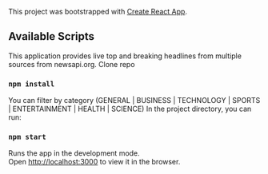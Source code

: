 This project was bootstrapped with [Create React App](https://github.com/facebook/create-react-app).

## Available Scripts

This application provides live top and breaking headlines from multiple sources from newsapi.org.
Clone repo
### `npm install`
You can filter by category (GENERAL | BUSINESS | TECHNOLOGY | SPORTS | ENTERTAINMENT | HEALTH | SCIENCE)
In the project directory, you can run:

### `npm start`

Runs the app in the development mode.<br />
Open [http://localhost:3000](http://localhost:3000) to view it in the browser.
